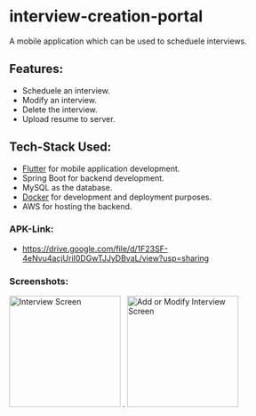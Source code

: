 # interview-creation-portal
A mobile application which can be used to scheduele interviews.

## Features:
- Scheduele an interview.
- Modify an interview.
- Delete the interview.
- Upload resume to server.

## Tech-Stack Used:
- [Flutter](https://flutter.dev/) for mobile application development.
- Spring Boot for backend development.
- MySQL as the database.
- [Docker](https://www.docker.com/) for development and deployment purposes.
- AWS for hosting the backend.

### APK-Link:
- https://drive.google.com/file/d/1F23SF-4eNvu4acjUriI0DGwTJJyDBvaL/view?usp=sharing

### Screenshots:
<img src="https://user-images.githubusercontent.com/38679082/123533208-1c1d8c80-d731-11eb-8c90-9c38172a76f7.jpg" alt="Interview Screen" width="200"/> .    <img src="https://user-images.githubusercontent.com/38679082/123532519-54ba6780-d72b-11eb-8d0b-580078babbf0.jpg" alt="Add or Modify Interview Screen" width="200"/>
